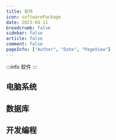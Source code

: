 ```yaml
---
title: 软件
icon: softwarePackage
date: 2023-04-11
breadcrumb: false
sidebar: false
article: false
comment: false
pageInfo: ["Author", "Date", "PageView"]
---
```


:::info
软件
:::

## 电脑系统

<MyLink :links="software_system"/> 

## 数据库

<MyLink :links="software_database"/>

## 开发编程

<MyLink :links="software_develop"/> 

<script setup lang="ts">
import MyLink from "@MyLink";
import {software_system, software_database, software_develop} from "@Software";
</script>